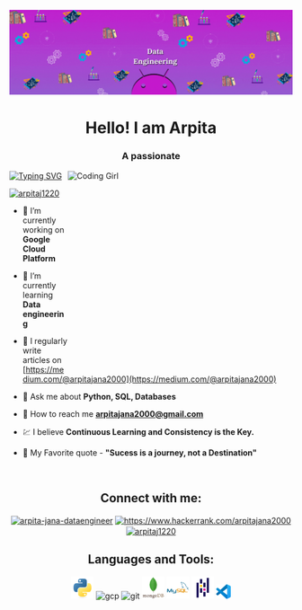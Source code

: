 ![logo](https://github.com/arpitajana1220/arpitajana1220/blob/main/Data%20Engineering.gif)
<h1 align="center"> Hello! I am Arpita </h1>
<h3 align="center">A passionate</h3>
<a href="https://git.io/typing-svg"><img src="https://readme-typing-svg.demolab.com?font=Castoro+Titling&pause=1000&color=7B2CF7&center=true&width=1200&lines=Data+Analyst;Data+Engineer;Big+Data+Engineer" alt="Typing SVG" /></a>
<IMG alt="Coding Girl" width="400" height="350" align="right" src="https://cdna.artstation.com/p/assets/images/images/042/631/286/original/bryan-rodriguez-belchibia-1-rightspeed.gif?1635037562">
<p align="left"> <a href="https://twitter.com/arpitaj1220" target="blank"><img src="https://img.shields.io/twitter/follow/arpitaj1220?logo=twitter&style=for-the-badge" alt="arpitaj1220" /></a> </p>

- 🔭 I’m currently working on **Google Cloud Platform**

- 🌱 I’m currently learning **Data engineering**

- 📝 I regularly write articles on [https://medium.com/@arpitajana2000](https://medium.com/@arpitajana2000)

- 💬 Ask me about **Python, SQL, Databases**

- 📧 How to reach me **arpitajana2000@gmail.com**

- 💹 I believe **Continuous Learning and Consistency is the Key.**

- 💖 My Favorite quote -
  **"Sucess is a journey, not a Destination"**
  
<br> 
<h2 align="center">Connect with me:</h2>
<p align="center">
<a href="https://linkedin.com/in/arpita-jana-dataengineer" target="blank">
<img align="center" src="https://raw.githubusercontent.com/rahuldkjain/github-profile-readme-generator/master/src/images/icons/Social/linked-in-alt.svg" alt="arpita-jana-dataengineer" height="30" width="40" /></a>
<a href="https://www.hackerrank.com/arpitajana2000" target="blank">
<img align="center" src="https://raw.githubusercontent.com/rahuldkjain/github-profile-readme-generator/master/src/images/icons/Social/hackerrank.svg" alt="https://www.hackerrank.com/arpitajana2000" height="30" width="40" /></a>
<a href="https://twitter.com/arpitaj1220" target="blank">
<img align="center" src="https://raw.githubusercontent.com/rahuldkjain/github-profile-readme-generator/master/src/images/icons/Social/twitter.svg" alt="arpitaj1220" height="30" width="40" /></a>
</p>

<h2 align="center">Languages and Tools:</h2>
<p align="center" > 
<img src="https://raw.githubusercontent.com/devicons/devicon/master/icons/python/python-original.svg" alt="python" width="40" height="40"/> 
<img src="https://www.vectorlogo.zone/logos/google_cloud/google_cloud-icon.svg" alt="gcp" width="40" height="40"/> 
<img src="https://www.vectorlogo.zone/logos/git-scm/git-scm-icon.svg" alt="git" width="40" height="40"/> 
<img src="https://raw.githubusercontent.com/devicons/devicon/master/icons/mongodb/mongodb-original-wordmark.svg" alt="mongodb" width="40" height="40"/> 
<img src="https://raw.githubusercontent.com/devicons/devicon/master/icons/mysql/mysql-original-wordmark.svg" alt="mysql" width="40" height="40"/>
<img src="https://raw.githubusercontent.com/devicons/devicon/2ae2a900d2f041da66e950e4d48052658d850630/icons/pandas/pandas-original.svg" alt="pandas" width="40" height="40"/> 
<img alt="Visual Studio Code" width="26px" src="https://raw.githubusercontent.com/github/explore/80688e429a7d4ef2fca1e82350fe8e3517d3494d/topics/visual-studio-code/visual-studio-code.png"  title="VS Code"/>
</p>


<!---
arpitajana1220/arpitajana1220 is a ✨ special ✨ repository because its `README.md` (this file) appears on your GitHub profile.
You can click the Preview link to take a look at your changes.
--->
